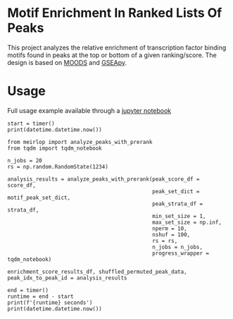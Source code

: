 # Motif Enrichment In Ranked Lists Of Peaks
This project analyzes the relative enrichment of transcription factor binding motifs found in peaks at the top or bottom of a given ranking/score. The design is based on [MOODS](https://github.com/jhkorhonen/MOODS/tree/master/python) and [GSEApy](https://github.com/zqfang/GSEApy).

# Usage
Full usage example available through a [jupyter notebook](notebooks/usage.ipynb)

```
start = timer()
print(datetime.datetime.now())

from meirlop import analyze_peaks_with_prerank
from tqdm import tqdm_notebook

n_jobs = 20
rs = np.random.RandomState(1234)

analysis_results = analyze_peaks_with_prerank(peak_score_df = score_df,
                                              peak_set_dict = motif_peak_set_dict,
                                              peak_strata_df = strata_df,
                                              min_set_size = 1,
                                              max_set_size = np.inf,
                                              nperm = 10,
                                              nshuf = 100,
                                              rs = rs,
                                              n_jobs = n_jobs,
                                              progress_wrapper = tqdm_notebook)

enrichment_score_results_df, shuffled_permuted_peak_data, peak_idx_to_peak_id = analysis_results

end = timer()
runtime = end - start
print(f'{runtime} seconds')
print(datetime.datetime.now())
```
